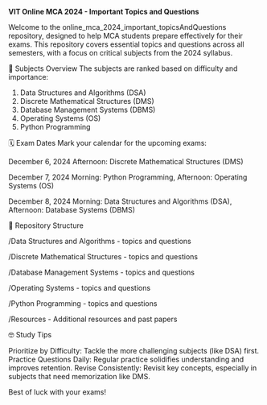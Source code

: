**VIT Online MCA 2024 - Important Topics and Questions**

Welcome to the online_mca_2024_important_topicsAndQuestions repository, designed to help MCA students prepare effectively for their exams. This repository covers essential topics and questions across all semesters, with a focus on critical subjects from the 2024 syllabus.

📘 Subjects Overview
The subjects are ranked based on difficulty and importance:

1. Data Structures and Algorithms (DSA)
2. Discrete Mathematical Structures (DMS) 
3. Database Management Systems (DBMS) 
4. Operating Systems (OS) 
5. Python Programming

🗓️ Exam Dates
Mark your calendar for the upcoming exams:

December 6, 2024
Afternoon: Discrete Mathematical Structures (DMS)

December 7, 2024
Morning: Python Programming, Afternoon: Operating Systems (OS)

December 8, 2024
Morning: Data Structures and Algorithms (DSA), Afternoon: Database Systems (DBMS)

📂 Repository Structure

/Data Structures and Algorithms - topics and questions

/Discrete Mathematical Structures - topics and questions

/Database Management Systems - topics and questions

/Operating Systems - topics and questions

/Python Programming - topics and questions

/Resources - Additional resources and past papers

🤓 Study Tips

Prioritize by Difficulty: Tackle the more challenging subjects (like DSA) first.
Practice Questions Daily: Regular practice solidifies understanding and improves retention.
Revise Consistently: Revisit key concepts, especially in subjects that need memorization like DMS.

Best of luck with your exams!
